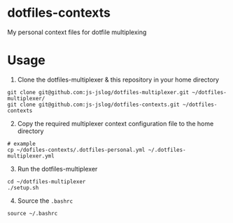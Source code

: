 # dotfiles-contexts
My personal context files for dotfile multiplexing

# Usage
1. Clone the dotfiles-multiplexer & this repository in your home directory
```
git clone git@github.com:js-jslog/dotfiles-multiplexer.git ~/dotfiles-multiplexer/
git clone git@github.com:js-jslog/dotfiles-contexts.git ~/dotfiles-contexts
```
2. Copy the required multiplexer context configuration file to the home directory
```
# example
cp ~/dofiles-contexts/.dotfiles-personal.yml ~/.dotfiles-multiplexer.yml
```
3. Run the dotfiles-multiplexer
```
cd ~/dotfiles-multiplexer
./setup.sh
```
4. Source the `.bashrc`
```
source ~/.bashrc
```
